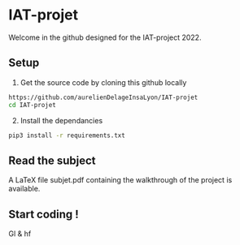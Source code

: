 # IAT-projet
Welcome in the github designed for the IAT-project 2022.

## Setup

1. Get the source code by cloning this github locally
```bash
https://github.com/aurelienDelageInsaLyon/IAT-projet
cd IAT-projet
```

2. Install the dependancies
```bash
pip3 install -r requirements.txt
```

## Read the subject

A LaTeX file subjet.pdf containing the walkthrough of the project is available.

## Start coding !

Gl & hf
